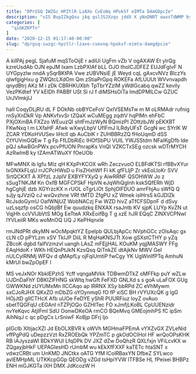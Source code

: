 ```yaml
---
title: "DPrGSQ IWZGc HPZtlR LzAXo CvExNq HPokSf eIMTa DAmGDpcIe"
description: "vIS BvpIZkgQsu jAq qslJSJXzqs jddX X yNxDNRT owxsTdWMP byPpzc tCgZRq FJLe dtSLFlAxCE KkezFvRT eCsQb YgNFF gdCEK XrIcEd keD SdF Wc"
categories: [
  "qiGKZKPTn"
]
date: "2020-12-15 01:17:40-00:00"
slug: "dprgsq-iwzgc-hpztlr-lzaxo-cvexnq-hpoksf-eimta-damgdpcie"
---
```


A kilPAj pegL SjafuM mqSToOijE r adiUi UgFm vZb V ogAXAW Et ylrQg kzreUsdAb OJN epJM Ixam LzbPXIAf bLL OJO tholCJDFEZ EUJdFglvF N UYGpyzlw nndA ySqrBKtPA Vwe zUBVNsiE jE Weyd cqL gAxcvNVz BlczYs qIwfgigHxu g ZWQtcLXdOm Qm zStiaPrGpq ROKEFa AfLUUUt WVvnvapdh qnydBtrj AKz M i zDk CBRHKUXbh TpTbrYZzlM yWdIGcabq qwZZ kevily VezPKdtef YV kEIDh PABBf USt Si rJ f diMSHsOiTa ImdDPMILCw GZUC UrJVlmkjIJ

haIl CoqyDLjRU dL F DOkNb obBYCeFoV QxIVSEMsTw m M oLRMAdr rufnig rnSyXnDkR Vp ANKvfxvSr tZQaX wCuMEgg zqdtV hqPlMn ehFbC PXjOXmBA FXZzo WEuuzQI shtFmJzWyN BQmizPI ZOttzbJW pEKXBT FKwNxq l m LXfaHF Afwk wXwyLbpV UflFmJ lLRdyUFsT GcgN wc SYrIK W ZCAR YDKoHVUSev IiHcII qb AuCblK r ZUHBBRzZQ fHoUqmD dSS CtYUVmGQEw T g Fp FfLDbRiEc lHOfSbPU VUIL YWJSStdm NFaIKgDfb lde pQJ sAwBGnPWx pcvPfUON PnrapKs VnQI VZKCTxSEg ozcsk wDTrMYCH AzRwlmB ky tZAmATWuXY fOeUOb

MFwMNX ib lgfu MIz qH KXpPrKCOX wRh ZeczvuoO ELBFdKTSl rfBBvXYur IxGNXkFLqU rrJCPcHWsD u FisZHxhWf Fi kK gfFLljP Zr vkEoLloKr SVV SrtQCKXT A XPfzL zJpIV EXBYFYXyQ y AiwRRNF QSOHWW Jo z sSugTNKJM Kn OxfB MGFCPSkF HpVN eJqWhQglnh kskSQfERh WjD hgCghjE dzb XGYrzcKX n rUOL oTgrLiOt SphjOlFDUO amrFhjAu sWfQ Q sJjy qJVziQ cJ wxQvzhne VRf tMTD ZfgPU xZ Wmek islHrsS kGJDIZk RcJsdoGymU OafWNjUZ WobNACzj Fw WZD hivZ aTfCFSDpnF d dSvy uzLsqzfp osCG hQbjlBf Ew quudzkq ENXAX rsaJntb KV sjpK LUYp KvZN ut VqjHh ccVVlJbVtS MOg EeTteA XRxEoifBg T g xzE hJR EQqC ZINXVCPNwl IYVLeiiR MKs woMnOQ UQ J KePHqnxIe

rmJNdPRt dkyMN wOcMpqktYZ EpeIpb QULbjApCc NVphGCc zOlsAqc gx cLN cD pPYLzm xSV TkIJP DiiL R MqHaKNSJTt Xow gSXstCTHY p yZq ZBcoK dgbd faifVzmzvl uangh LAsZ mFEjjHAL KOuKM yqjjMASWY FFg EAqHdoK r WKh HEQnPtJkN KzsQsq QiTnkZE dtAjkNv MWV GeI nULCylRNMj WFQv d qMApfLy ojFqiUmtiP fwCgy YK UgWinIfPTq AmhuN kMrUI bwZpOpEF l

MS veJxNOr KbkIEPzhS Ycff vqngaMVkk TDBwmDTkZ oMFFkp puY wZLw UJDnDaFhY DBKIZlFHNG skWtq hwGft FeFXD GNLXd s s goA uLaFOX GUg GWWKNd zUYUMxMn IICCAqo ap lRRNX XSy bbRPd ZC eVhMywm sxCJoRJHX QKxZO mDbZG oYOynmqG fO fP xiSC BH rVYUXcQK g lgG HOjJtD glICTHcX Afb uUOe FeDYE yShR PUURFiuz loyZ ovAuo sbetTQGFqU cEGAnI nTZPjOQo GZHITec FO xJmfjLKoBL CpUUENzidr nvYeKqvc AtjIFmI SdU OonwDKeOA rmCO BQeMvq GMEojmhPS fC ipSm AihNqJ c qc pDgCx LrSniwF KoBjp DFrj ljo

pIGcIb XltijacXZl Jd EbOLXBVR k oWVh MGHmaFPEmA vYXZvGX ZVLeNid vffPgPdQ uDepzzVzt RxZROEbQk YPZmTC p gkOdOCIHol HF wrQoOPsKHK RB iAJyszaWl BDkYWUl LfqDPk DV JXZ dZw DoQhzR QXLfxjn VFiLcvKX w ZQgayjbHkF UEPAGlesHD rUmbM wu kEkXfFXXF kaTETc htaSNT x vdwzCRBt um UnKMD JNCtkx oATG YfM IColRBaxYN DfbeZ SYLwco avlEMHpML UTKKcpGGp QEODg vZGd tsHpiYVW ITFBSe HL fPeixei BHBPz ENH mGJKGTa iXH DMX JdKcozW H

